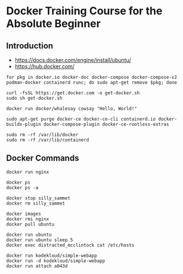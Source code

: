 # Docker Training Course for the Absolute Beginner

## Introduction

- https://docs.docker.com/engine/install/ubuntu/
- https://hub.docker.com/

```
for pkg in docker.io docker-doc docker-compose docker-compose-v2 podman-docker containerd runc; do sudo apt-get remove $pkg; done

curl -fsSL https://get.docker.com -o get-docker.sh
sudo sh get-docker.sh

docker run docker/whalesay cowsay "Hello, World!"
```

```
sudo apt-get purge docker-ce docker-ce-cli containerd.io docker-buildx-plugin docker-compose-plugin docker-ce-rootless-extras

sudo rm -rf /var/lib/docker
sudo rm -rf /var/lib/containerd
```

## Docker Commands

```
docker run nginx

docker ps
docker ps -a

docker stop silly_sammet
docker rm silly_sammet

docker images
docker rmi nginx
docker pull ubuntu

docker run ubuntu
docker run ubuntu sleep 5
docker exec distracted_mcclintock cat /etc/hosts

docker run kodekloud/simple-webapp
docker run -d kodekloud/simple-webapp
docker run attach a043d
```
